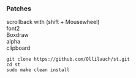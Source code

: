 ### Patches
scrollback with (shift + Mousewheel)\
font2\
Boxdraw\
alpha\
clipboard

```
git clone https://github.com/Ollilauch/st.git
cd st
sudo make clean install
```
